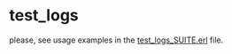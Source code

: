 test_logs
=====

please, see usage examples in the [test_logs_SUITE.erl](./test/test_logs_SUITE.erl) file.
